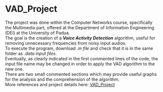# VAD_Project
The project was done within the Computer Networks course, specifically the Multimedia part, offered at the Department of Information Engineering (DEI) at the University of Padua.</br>
The goal is the creation of a ***Voice Activity Detection*** algorithm, useful for removing unnecessary frequencies from noisy input audios.</br>
To execute the program, download *.m file* and check that it is in the same folder as *.data input files*.</br>
Eventually, as clearly indicated in the first commented lines of the code, the input file name may be changed in order to apply the VAD algorithm to the new one.</br>
There are two small commented sections which may provide useful graphs for the analysis and the comprehension of the algorithm.</br>
More references and project details here: [VAD_Project](VAD_Project/VAD_Project.pdf)
